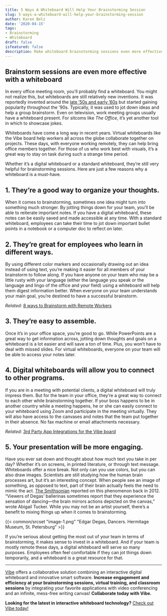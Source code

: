 ```yaml
---
title: 5 Ways A Whiteboard Will Help Your Brainstorming Session
slug: 5-ways-a-whiteboard-will-help-your-brainstorming-session
author: Karen Belz
date: '2020-04-15'
tags:
- Brainstorming
- Whiteboard
draft: false
isfeatured: false
description: Make whiteboard brainstorming sessions even more effective with these meeting techniques.
---
```


## Brainstorm sessions are even more effective with a whiteboard

In every office meeting room, you’ll probably find a whiteboard. You might not realize this, but whiteboards are still relatively new inventions. It was reportedly invented around the [late ’50s and early ’60s](https://www.theworkplacedepot.co.uk/news/2014/08/20/whiteboards-history/) but started gaining popularity throughout the ’90s. Typically, it was used to jot down ideas and help a group brainstorm. Even on television, work meeting groups usually have a whiteboard present. For sitcoms like *The Office*, it’s yet another tool in which to showcase jokes.

Whiteboards have come a long way in recent years. Virtual whiteboards like the Vibe board help workers all across the globe collaborate together on projects. These days, with everyone working remotely, they can help bring office members together. For those of us who work best with visuals, it’s a great way to stay on task during such a strange time period.

Whether it’s a digital whiteboard or a standard whiteboard, they’re still very helpful for brainstorming sessions. Here are just a few reasons why a whiteboard is a must-have.

## 1. They’re a good way to organize your thoughts.

When it comes to brainstorming, sometimes one idea might turn into something much stronger. By jotting things down for your team, you’ll be able to reiterate important notes. If you have a digital whiteboard, these notes can be easily saved and made accessible at any time. With a standard whiteboard, employees can take their time to jot down important bullet points in a notebook or a computer doc to reflect on later.

## 2. They’re great for employees who learn in different ways.

By using different color markers and occasionally drawing out an idea instead of using text, you’re making it easier for all members of your brainstorm to follow along. If you have anyone on your team who may be a little rusty with your language (either the language you speak or the language and lingo of the office and your field) using a whiteboard will help them digest information better. When everyone on your team understands your main goal, you’re destined to have a successful brainstorm.

*Related:* [8 ways to Brainstorm with Remote Workers](https://vibe.us/blog/8-ways-to-brainstorm-with-remote-workers/)

## 3. They’re easy to assemble.

Once it’s in your office space, you’re good to go. While PowerPoints are a great way to get information across, jotting down thoughts and goals on a whiteboard is a lot easier and will save a ton of time. Plus, you won’t have to deal with missed slides. For virtual whiteboards, everyone on your team will be able to access your notes later.

## 4. Digital whiteboards will allow you to connect to other programs.

If you are in a meeting with potential clients, a digital whiteboard will truly impress them. But for the team in your office, they’re a great way to connect to each other while brainstorming together. If your boss happens to be in another country while a meeting happens, he or she can easily connect to your whiteboard using Zoom and participate in the meeting virtually. They will also have access to the canvases and notes that the team put together in their absence. No fax machine or email attachments necessary.

*Related:* [3rd Party App Integrations for the Vibe board](https://vibe.us/android-app-store/)

## 5. Your presentation will be more engaging.

Have you ever sat down and thought about how much text you take in per day? Whether it’s on screens, in printed literature, or through text message. Whiteboards offer a nice break. Not only can you use colors, but you can also draw images. Scientists are still studying how the human brain processes art, but it’s an interesting concept. When people see an image of something, as opposed to text, part of their brain actually feels the need to mimic the act. [The Smithsonian](https://www.smithsonianmag.com/science-nature/how-does-the-brain-process-art-80541420/) reported on this phenomenon back in 2012. “Viewers of Degas’ ballerinas sometimes report that they experience the sensation of dancing—the brain mirrors actions depicted on the canvas,” wrote Abigail Tucker. While you may not be an artist yourself, there’s a benefit to mixing things up when it comes to brainstorming.

{{< common/srcset "image-1.png" "Edgar Degas, Dancers. Hermitage Museum, St. Petersburg" >}}

If you’re serious about getting the most out of your team in terms of brainstorming, it makes sense to invest in a whiteboard. And if your team is mostly remote these days, a digital whiteboard will serve so many purposes. Employees often feel comfortable if they can jot things down temporarily, and a whiteboard is a great resource for that.



---

[Vibe](https://vibe.us/) offers a collaborative solution combining an interactive digital whiteboard and innovative smart software. **Increase engagement and efficiency at your brainstorming sessions, virtual training, and classroom sessions** by integrating your favorite applications with video conferencing and an infinite, mess-free writing canvas! **Collaborate today with Vibe.**

**Looking for the latest in interactive whiteboard technology?** [Check out Vibe today!](https://vibe.us/order/)
